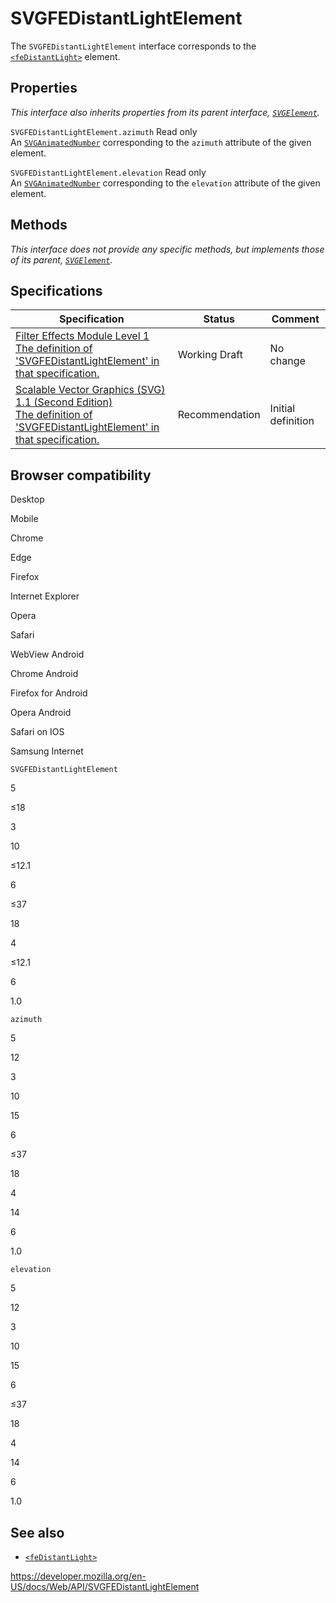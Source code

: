 SVGFEDistantLightElement
========================

The `SVGFEDistantLightElement` interface corresponds to the [`<feDistantLight>`](https://developer.mozilla.org/en-US/docs/Web/SVG/Element/feDistantLight) element.

Properties
----------

*This interface also inherits properties from its parent interface, [`SVGElement`](svgelement).*

 <span class="page-not-created">`SVGFEDistantLightElement.azimuth`</span> <span class="badge inline readonly">Read only </span>   
An [`SVGAnimatedNumber`](svganimatednumber) corresponding to the `azimuth` attribute of the given element.

 <span class="page-not-created">`SVGFEDistantLightElement.elevation`</span> <span class="badge inline readonly">Read only </span>   
An [`SVGAnimatedNumber`](svganimatednumber) corresponding to the `elevation` attribute of the given element.

Methods
-------

*This interface does not provide any specific methods, but implements those of its parent, [`SVGElement`](svgelement).*

Specifications
--------------

<table><thead><tr class="header"><th>Specification</th><th>Status</th><th>Comment</th></tr></thead><tbody><tr class="odd"><td><a href="https://drafts.fxtf.org/filter-effects/#InterfaceSVGFEDistantLightElement">Filter Effects Module Level 1<br />
<span class="small">The definition of 'SVGFEDistantLightElement' in that specification.</span></a></td><td><span class="spec-wd">Working Draft</span></td><td>No change</td></tr><tr class="even"><td><a href="https://www.w3.org/TR/SVG11/filters.html#InterfaceSVGFEDistantLightElement">Scalable Vector Graphics (SVG) 1.1 (Second Edition)<br />
<span class="small">The definition of 'SVGFEDistantLightElement' in that specification.</span></a></td><td><span class="spec-rec">Recommendation</span></td><td>Initial definition</td></tr></tbody></table>

Browser compatibility
---------------------

Desktop

Mobile

Chrome

Edge

Firefox

Internet Explorer

Opera

Safari

WebView Android

Chrome Android

Firefox for Android

Opera Android

Safari on IOS

Samsung Internet

`SVGFEDistantLightElement`

5

≤18

3

10

≤12.1

6

≤37

18

4

≤12.1

6

1.0

`azimuth`

5

12

3

10

15

6

≤37

18

4

14

6

1.0

`elevation`

5

12

3

10

15

6

≤37

18

4

14

6

1.0

See also
--------

-   [`<feDistantLight>`](https://developer.mozilla.org/en-US/docs/Web/SVG/Element/feDistantLight)

<a href="https://developer.mozilla.org/en-US/docs/Web/API/SVGFEDistantLightElement" class="_attribution-link">https://developer.mozilla.org/en-US/docs/Web/API/SVGFEDistantLightElement</a>
